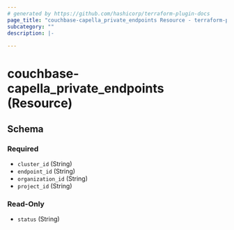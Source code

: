 ```yaml
---
# generated by https://github.com/hashicorp/terraform-plugin-docs
page_title: "couchbase-capella_private_endpoints Resource - terraform-provider-couchbase-capella"
subcategory: ""
description: |-
  
---
```


# couchbase-capella_private_endpoints (Resource)





<!-- schema generated by tfplugindocs -->
## Schema

### Required

- `cluster_id` (String)
- `endpoint_id` (String)
- `organization_id` (String)
- `project_id` (String)

### Read-Only

- `status` (String)
